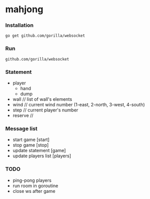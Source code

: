 # mahjong

### Installation
    go get github.com/gorilla/websocket

### Run
    github.com/gorilla/websocket
    
### Statement
* player
    * hand
    * dump
* wall // list of wall's elements
* wind // current wind number (1-east, 2-north, 3-west, 4-south)
* step // current player's number
* reserve // 

### Message list
* start game [start]
* stop game [stop]
* update statement [game]
* update players list [players]

### TODO
* ping-pong players
* run room in goroutine
* close ws after game